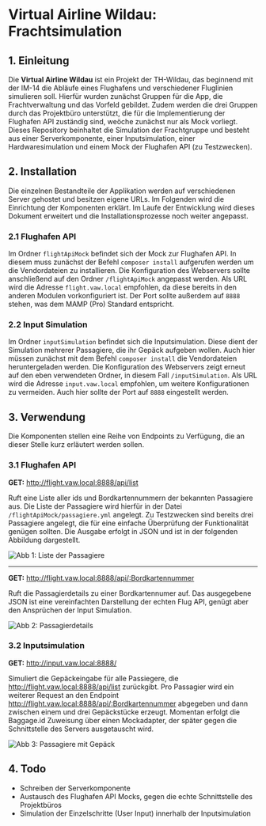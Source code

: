# Virtual Airline Wildau: Frachtsimulation

## 1. Einleitung
Die **Virtual Airline Wildau** ist ein Projekt der TH-Wildau, das beginnend mit der IM-14 die Abläufe eines Flughafens
und verschiedener Fluglinien simulieren soll. Hierfür wurden zunächst Gruppen für die App, die Frachtverwaltung und
das Vorfeld gebildet. Zudem werden die drei Gruppen durch das Projektbüro unterstützt, die für die Implementierung
der Flughafen API zuständig sind, weöche zunächst nur als Mock vorliegt.
Dieses Repository beinhaltet die Simulation der Frachtgruppe und besteht aus einer Serverkomponente,
einer Inputsimulation, einer Hardwaresimulation und einem Mock der Flughafen API (zu Testzwecken).

## 2. Installation
Die einzelnen Bestandteile der Applikation werden auf verschiedenen Server gehostet und besitzen eigene URLs.
Im Folgenden wird die Einrichtung der Komponenten erklärt. Im Laufe der Entwicklung wird dieses Dokument
erweitert und die Installationsprozesse noch weiter angepasst.

### 2.1 Flughafen API
Im Ordner ```flightApiMock``` befindet sich der Mock zur Flughafen API. In diesem muss zunächst der Befehl
```composer install``` aufgerufen werden um die Vendordateien zu installieren. Die Konfiguration des Webservers
sollte anschließend auf den Ordner ```/flightApiMock``` angepasst werden. Als URL wird die Adresse ```flight.vaw.local```
empfohlen, da diese bereits in den anderen Modulen vorkonfiguriert ist. Der Port sollte außerdem auf ```8888``` stehen,
was dem MAMP (Pro) Standard entspricht.

### 2.2 Input Simulation
Im Ordner ```inputSimulation``` befindet sich die Inputsimulation. Diese dient der Simulation mehrerer Passagiere, die
ihr Gepäck aufgeben wollen. Auch hier müssen zunächst mit dem Befehl ```composer install``` die Vendordateien heruntergeladen
werden. Die Konfiguration des Webservers zeigt erneut auf den eben verwendeten Ordner, in diesem Fall
 ```/inputSimulation```. Als URL wird die Adresse ```input.vaw.local```
empfohlen, um weitere Konfigurationen zu vermeiden. Auch hier sollte der Port auf ```8888``` eingestellt werden.

## 3. Verwendung
Die Komponenten stellen eine Reihe von Endpoints zu Verfügung, die an dieser Stelle kurz erläutert werden sollen.

### 3.1 Flughafen API

**GET:** http://flight.vaw.local:8888/api/list

Ruft eine Liste aller ids und Bordkartennummern der bekannten Passagiere aus. Die Liste der Passagiere wird hierfür in
der Datei ```/flightApiMock/passagiere.yml``` angelegt. Zu Testzwecken sind bereits drei Passagiere angelegt, die
für eine einfache Überprüfung der Funktionalität genügen sollten.
Die Ausgabe erfolgt in JSON und ist in der folgenden Abbildung dargestellt.

![**Abb 1: Liste der Passagiere**](manual/list.png "Liste der Passagiere")

---

**GET:** http://flight.vaw.local:8888/api/:Bordkartennummer

Ruft die Passagierdetails zu einer Bordkartennumer auf. Das ausgegebene JSON ist eine vereinfachten Darstellung der echten Flug API,
genügt aber den Ansprüchen der Input Simulation.

![**Abb 2: Passagierdetails**](manual/getId.png "Passagierdetails")

### 3.2 Inputsimulation

**GET:** http://input.vaw.local:8888/

Simuliert die Gepäckeingabe für alle Passiegere, die http://flight.vaw.local:8888/api/list zurückgibt.
Pro Passagier wird ein weiterer Request an den Endpoint http://flight.vaw.local:8888/api/:Bordkartennummer abgegeben und
dann zwischen einem und drei Gepäckstücke erzeugt. Momentan erfolgt die Baggage.id Zuweisung über einen
Mockadapter, der später gegen die Schnittstelle des Servers ausgetauscht wird.

![**Abb 3: Passagiere mit Gepäck**](manual/return.png "Passagiere mit Gepäck")

## 4. Todo
* Schreiben der Serverkomponente
* Austausch des Flughafen API Mocks, gegen die echte Schnittstelle des Projektbüros
* Simulation der Einzelschritte (User Input) innerhalb der Inputsimulation
